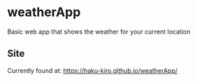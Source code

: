 # weatherApp
Basic web app that shows the weather for your current location

## Site
Currently found at: https://haku-kiro.github.io/weatherApp/
